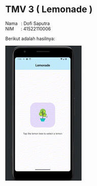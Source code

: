 # TMV 3 ( Lemonade )

Nama &ensp;: Dofi Saputra <br />
NIM &ensp;&ensp; : 41522110006

Berikut adalah hasilnya:

![](https://github.com/dofisaputra/Mobile-Programming/blob/main/MobileProgrammingTMV3/Hasil.gif?raw=true)